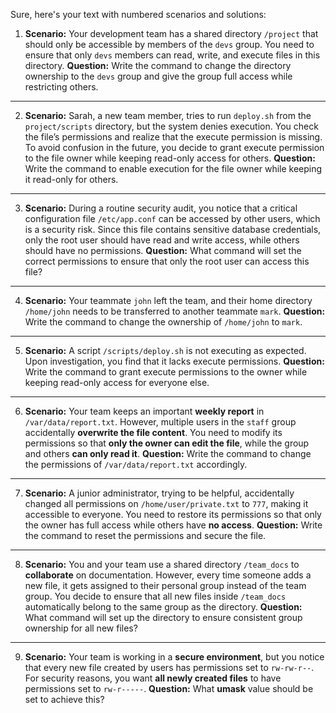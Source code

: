 Sure, here's your text with numbered scenarios and solutions:

1. **Scenario:** Your development team has a shared directory `/project` that should only be accessible by members of the `devs` group. You need to ensure that only `devs` members can read, write, and execute files in this directory.
   **Question:** Write the command to change the directory ownership to the `devs` group and give the group full access while restricting others.
---
2. **Scenario:** Sarah, a new team member, tries to run `deploy.sh` from the `project/scripts` directory, but the system denies execution. You check the file’s permissions and realize that the execute permission is missing. To avoid confusion in the future, you decide to grant execute permission to the file owner while keeping read-only access for others.
   **Question:** Write the command to enable execution for the file owner while keeping it read-only for others.
---
3. **Scenario:** During a routine security audit, you notice that a critical configuration file `/etc/app.conf` can be accessed by other users, which is a security risk. Since this file contains sensitive database credentials, only the root user should have read and write access, while others should have no permissions.
   **Question:** What command will set the correct permissions to ensure that only the root user can access this file?
---
4. **Scenario:** Your teammate `john` left the team, and their home directory `/home/john` needs to be transferred to another teammate `mark`.
   **Question:** Write the command to change the ownership of `/home/john` to `mark`.
---
5. **Scenario:** A script `/scripts/deploy.sh` is not executing as expected. Upon investigation, you find that it lacks execute permissions.
   **Question:** Write the command to grant execute permissions to the owner while keeping read-only access for everyone else.
---
6. **Scenario:** Your team keeps an important **weekly report** in `/var/data/report.txt`. However, multiple users in the `staff` group accidentally **overwrite the file content**. You need to modify its permissions so that **only the owner can edit the file**, while the group and others **can only read it**.
   **Question:** Write the command to change the permissions of `/var/data/report.txt` accordingly.
---
7. **Scenario:** A junior administrator, trying to be helpful, accidentally changed all permissions on `/home/user/private.txt` to `777`, making it accessible to everyone. You need to restore its permissions so that only the owner has full access while others have **no access**.
   **Question:** Write the command to reset the permissions and secure the file.
---
8. **Scenario:** You and your team use a shared directory `/team_docs` to **collaborate** on documentation. However, every time someone adds a new file, it gets assigned to their personal group instead of the team group. You decide to ensure that all new files inside `/team_docs` automatically belong to the same group as the directory.
   **Question:** What command will set up the directory to ensure consistent group ownership for all new files?
---
9. **Scenario:** Your team is working in a **secure environment**, but you notice that every new file created by users has permissions set to `rw-rw-r--`. For security reasons, you want **all newly created files** to have permissions set to `rw-r-----`.
   **Question:** What **umask** value should be set to achieve this?